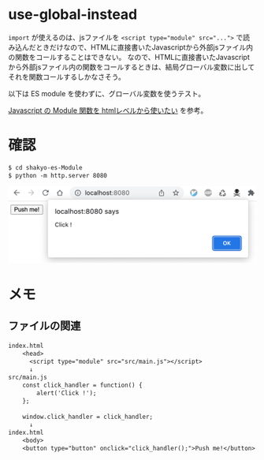 # use-global-instead

`import` が使えるのは、jsファイルを `<script type="module" src="...">` で読み込んだときだけなので、HTMLに直接書いたJavascriptから外部jsファイル内の関数をコールすることはできない。
なので、HTMLに直接書いたJavascriptから外部jsファイル内の関数をコールするときは、結局グローバル変数に出してそれを関数コールするしかなさそう。

以下は ES module を使わずに、グローバル変数を使うテスト。


[Javascript の Module 関数を htmlレベルから使いたい](https://teratail.com/questions/261118) を参考。

# 確認

```
$ cd shakyo-es-Module
$ python -m http.server 8080
```

![ss](./doc-image/ss1.png)

# メモ

## ファイルの関連
```
index.html
    <head>
      <script type="module" src="src/main.js"></script>
      ↓
src/main.js
    const click_handler = function() {
        alert('Click !');
    };

    window.click_handler = click_handler;
      ↓
index.html
    <body>
    <button type="button" onclick="click_handler();">Push me!</button>
```
